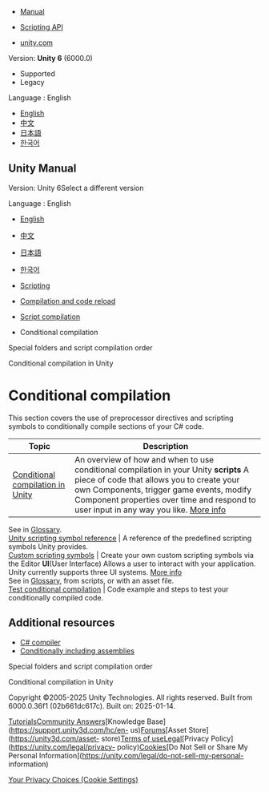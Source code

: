 [](https://docs.unity3d.com)

  * [Manual](../Manual/index.html)
  * [Scripting API](../ScriptReference/index.html)

  * [unity.com](https://unity.com/)

Version: **Unity 6** (6000.0)

  * Supported
  * Legacy

Language : English

  * [English](/Manual/conditional-compilation.html)
  * [中文](/cn/current/Manual/conditional-compilation.html)
  * [日本語](/ja/current/Manual/conditional-compilation.html)
  * [한국어](/kr/current/Manual/conditional-compilation.html)

[](https://docs.unity3d.com)

## Unity Manual

Version: Unity 6Select a different version

Language : English

  * [English](/Manual/conditional-compilation.html)
  * [中文](/cn/current/Manual/conditional-compilation.html)
  * [日本語](/ja/current/Manual/conditional-compilation.html)
  * [한국어](/kr/current/Manual/conditional-compilation.html)

  * [Scripting](scripting.html)
  * [Compilation and code reload ](compilation-and-code-reload.html)
  * [Script compilation](script-compilation.html)
  * Conditional compilation

[](script-compile-order-folders.html)

Special folders and script compilation order

[](platform-dependent-compilation.html)

Conditional compilation in Unity

# Conditional compilation

This section covers the use of preprocessor directives and scripting symbols
to conditionally compile sections of your C# code.

**Topic** | **Description**  
---|---  
[Conditional compilation in Unity](platform-dependent-compilation.html) | An overview of how and when to use conditional compilation in your Unity **scripts** A piece of code that allows you to create your own Components, trigger game events, modify Component properties over time and respond to user input in any way you like. [More info](creating-scripts.html)  
See in [Glossary](Glossary.html#Scripts).  
[Unity scripting symbol reference](scripting-symbol-reference.html) | A reference of the predefined scripting symbols Unity provides.  
[Custom scripting symbols](custom-scripting-symbols.html) | Create your own custom scripting symbols via the Editor **UI**(User Interface) Allows a user to interact with your application. Unity currently supports three UI systems. [More info](UI-system-compare.html)  
See in [Glossary](Glossary.html#UI), from scripts, or with an asset file.  
[Test conditional compilation](test-conditional-compilation.html) | Code example and steps to test your conditionally compiled code.  
  
## Additional resources

  * [C# compiler](csharp-compiler.html)
  * [Conditionally including assemblies](assembly-definition-includes.html)

[](script-compile-order-folders.html)

Special folders and script compilation order

[](platform-dependent-compilation.html)

Conditional compilation in Unity

Copyright ©2005-2025 Unity Technologies. All rights reserved. Built from
6000.0.36f1 (02b661dc617c). Built on: 2025-01-14.

[Tutorials](https://learn.unity.com/)[Community
Answers](https://answers.unity3d.com)[Knowledge
Base](https://support.unity3d.com/hc/en-
us)[Forums](https://forum.unity3d.com)[Asset Store](https://unity3d.com/asset-
store)[Terms of
use](https://docs.unity3d.com/Manual/TermsOfUse.html)[Legal](https://unity.com/legal)[Privacy
Policy](https://unity.com/legal/privacy-
policy)[Cookies](https://unity.com/legal/cookie-policy)[Do Not Sell or Share
My Personal Information](https://unity.com/legal/do-not-sell-my-personal-
information)

[Your Privacy Choices (Cookie Settings)](javascript:void\(0\);)

